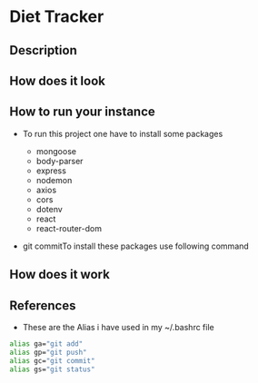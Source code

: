 #  Diet Tracker

##  Description

##  How does it look

## How to run your instance
- To run this project one have to install some packages

  - mongoose
  - body-parser
  - express 
  - nodemon
  - axios
  - cors
  - dotenv
  - react
  - react-router-dom

- git commitTo install these packages use following command

## How does it work

##  References


- These are the Alias i have used in my ~/.bashrc file

```bash
alias ga="git add"
alias gp="git push"
alias gc="git commit"
alias gs="git status"
```